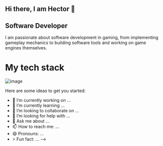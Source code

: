 ## Hi there, I am Hector ​👋
## Software Developer

I am passionate about software development in gaming, from implementing gameplay mechanics to building software tools and working on game engines themselves.

# My tech stack

![image](https://github.com/user-attachments/assets/800357ee-8984-4034-afa6-bdbbfbf122b2)


Here are some ideas to get you started:

- 🔭 I’m currently working on ...
- 🌱 I’m currently learning ...
- 👯 I’m looking to collaborate on ...
- 🤔 I’m looking for help with ...
- 💬 Ask me about ...
- 📫 How to reach me: ...
- 😄 Pronouns: ...
- ⚡ Fun fact: ...
-->
